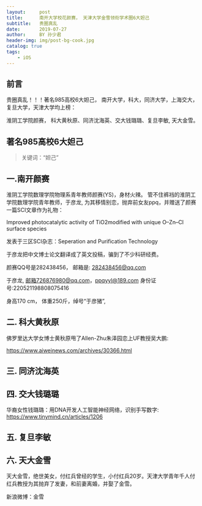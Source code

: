 ```yaml
---
layout:     post
title:      南开大学校花颜赛， 天津大学金雪领衔学术圈6大妲己
subtitle:   贵圈真乱
date:       2019-07-27
author:     BY 孙少君
header-img: img/post-bg-cook.jpg
catalog: true
tags:
    - iOS
---
```


## 前言

贵圈真乱！！！著名985高校6大妲己， 南开大学，科大，同济大学，上海交大，复旦大学，天津大学均上榜：

淮阴工学院颜赛， 科大黄秋原、同济沈海英、交大钱璐璐、复旦李敏, 天大金雪。






## 著名985高校6大妲己

>关键词：“妲己”





## 一.南开颜赛

淮阴工学院数理学院物理系青年教师颜赛(YS)，身材火辣。 管不住裤裆的淮阴工学院数理学院青年教师，于彦龙, 为其移情别恋，抛弃前女友ppq，并赠送了颜赛一篇SCI文章作为礼物：

Improved photocatalytic activity of TiO2modified with unique O–Zn–Cl surface species 

发表于三区SCI杂志：Seperation and Purification Technology

于彦龙把中文博士论文翻译成了英文投稿，骗到了不少科研经费。



颜赛QQ号是282438456， 邮箱是: 282438456@qq.com

于彦龙, 邮箱726876980@qq.com，ppqyyl@189.com
身份证号:220521198808075416

身高170 cm， 体重250斤，绰号“于彦猪”,


## 二. 科大黄秋原
佛罗里达大学女博士黄秋原甩了Allen-Zhu朱泽园恋上UF教授吴大鹏:

https://www.aiweinews.com/archives/30366.html

## 三. 同济沈海英

## 四. 交大钱璐璐

华裔女性钱璐璐：用DNA开发人工智能神经网络，识别手写数字:
https://www.tinymind.cn/articles/1206

## 五. 复旦李敏

## 六. 天大金雪

天大金雪，绝世美女，付红兵曾经的学生，小付红兵20岁。天津大学青年千人付红兵教授为其抛弃了发妻，和前妻离婚，并娶了金雪。

新浪微博：金雪






